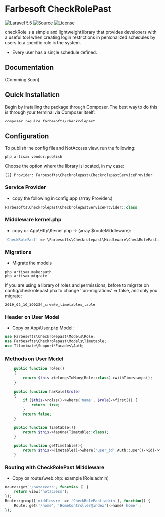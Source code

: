 Farbesoft CheckRolePast
===================
[![Laravel 5.5](https://img.shields.io/badge/Laravel-5.3-orange.svg?style=flat-square)](http://laravel.com)
[![Source](http://img.shields.io/badge/source-farbesofts/checkrolepast-blue.svg?style=flat-square)](https://github.com/farbesofts/checkrolepast)
[![License](http://img.shields.io/badge/license-MIT-brightgreen.svg?style=flat-square)](https://tldrlegal.com/license/mit-license)

checkRole is a simple and lightweight library that provides developers with a useful tool when creating login restrictions in personalized schedules by users to a specific role in the system.

- Every user has a single schedule defined.

Documentation
-------------
(Comming Soon)

Quick Installation
------------------
Begin by installing the package through Composer. The best way to do this is through your terminal via Composer itself:

```
composer require farbesofts/checkrolepast
```

Configuration
-------------------------------

To publish the config file and NotAccess view, run the following:

```
php artisan vendor:publish
```
Choose the option where the library is located, in my case:
```
[2] Provider: Farbesofts\Checkrolepast\CheckrolepastServiceProvider
```

### Service Provider
- copy the following in config.app (array Providers)

```php
Farbesofts\Checkrolepast\CheckrolepastServiceProvider::class,
```

### Middleware kernel.php
- copy on App\Http\Kernel.php -> (array $routeMiddleware):
```php
'CheckRolePast' => \Farbesofts\Checkrolepast\Middleware\CheckRolePast::class,
```

### Migrations
- Migrate the models
```
php artisan make:auth
php artisan migrate
```
If you are using a library of roles and permissions, before to migrate
on config/checkrolepast.php  to change 'run-migrations' => false, and only you migrate:
```
2019_03_16_160254_create_timetables_table
```
### Header on User Model
- Copy on App\User.php Model:
```php
use Farbesofts\Checkrolepast\Models\Role;
use Farbesofts\Checkrolepast\Models\Timetable;
use Illuminate\Support\Facades\Auth;
```
### Methods on User Model
```php
    public function roles()
    {
        return $this->belongsToMany(Role::class)->withTimestamps();
    }

    public function hasRole($role)
    {
        if ($this->roles()->where('name', $role)->first()) {
            return  true;
        }
        return false;
    }

    public function Timetable(){
        return $this->hasOne(Timetable::class);
    }

    public function getTimetable(){
        return $this->Timetable()->where('user_id',Auth::user()->id)->first();
    }
```
### Routing with CheckRolePast Middleware
- Copy on routes\web.php: example (Role:admin)
```php
Route::get('/notaccess', function () {
    return view('notaccess');
});
Route::group(['middleware' => 'CheckRolePast:admin'], function() {
    Route::get('/home', 'HomeController@index')->name('home');
});
```





